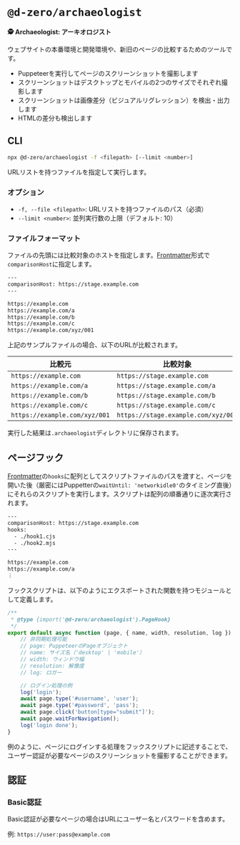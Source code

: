 # `@d-zero/archaeologist`

**🕵️ Archaeologist: アーキオロジスト**

ウェブサイトの本番環境と開発環境や、新旧のページの比較するためのツールです。

- Puppeteerを実行してページのスクリーンショットを撮影します
- スクリーンショットはデスクトップとモバイルの2つのサイズでそれぞれ撮影します
- スクリーンショットは画像差分（ビジュアルリグレッション）を検出・出力します
- HTMLの差分も検出します

## CLI

```sh
npx @d-zero/archaeologist -f <filepath> [--limit <number>]
```

URLリストを持つファイルを指定して実行します。

### オプション

- `-f, --file <filepath>`: URLリストを持つファイルのパス（必須）
- `--limit <number>`: 並列実行数の上限（デフォルト: 10）

### ファイルフォーマット

ファイルの先頭には比較対象のホストを指定します。[Frontmatter](https://jekyllrb.com/docs/front-matter/)形式で`comparisonHost`に指定します。

```txt
---
comparisonHost: https://stage.example.com
---

https://example.com
https://example.com/a
https://example.com/b
https://example.com/c
https://example.com/xyz/001
```

上記のサンプルファイルの場合、以下のURLが比較されます。

| 比較元                        | 比較対象                            |
| ----------------------------- | ----------------------------------- |
| `https://example.com`         | `https://stage.example.com`         |
| `https://example.com/a`       | `https://stage.example.com/a`       |
| `https://example.com/b`       | `https://stage.example.com/b`       |
| `https://example.com/c`       | `https://stage.example.com/c`       |
| `https://example.com/xyz/001` | `https://stage.example.com/xyz/001` |

実行した結果は`.archaeologist`ディレクトリに保存されます。

## ページフック

[Frontmatter](https://jekyllrb.com/docs/front-matter/)の`hooks`に配列としてスクリプトファイルのパスを渡すと、ページを開いた後（厳密にはPuppetterの`waitUntil: 'networkidle0'`のタイミング直後）にそれらのスクリプトを実行します。スクリプトは配列の順番通りに逐次実行されます。

```txt
---
comparisonHost: https://stage.example.com
hooks:
  - ./hook1.cjs
  - ./hook2.mjs
---

https://example.com
https://example.com/a
︙
```

フックスクリプトは、以下のようにエクスポートされた関数を持つモジュールとして定義します。

```js
/**
 * @type {import('@d-zero/archaeologist').PageHook}
 */
export default async function (page, { name, width, resolution, log }) {
	// 非同期処理可能
	// page: PuppeteerのPageオブジェクト
	// name: サイズ名（'desktop' | 'mobile'）
	// width: ウィンドウ幅
	// resolution: 解像度
	// log: ロガー

	// ログイン処理の例
	log('login');
	await page.type('#username', 'user');
	await page.type('#password', 'pass');
	await page.click('button[type="submit"]');
	await page.waitForNavigation();
	log('login done');
}
```

例のように、ページにログインする処理をフックスクリプトに記述することで、ユーザー認証が必要なページのスクリーンショットを撮影することができます。

## 認証

### Basic認証

Basic認証が必要なページの場合はURLにユーザー名とパスワードを含めます。

例: `https://user:pass@example.com`
